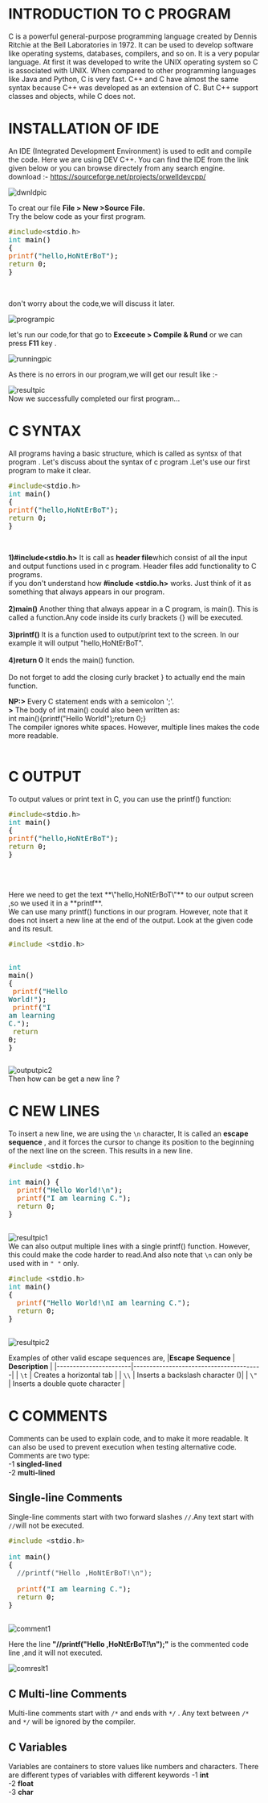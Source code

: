 # INTRODUCTION TO C PROGRAM
C is a powerful general-purpose programming language created by Dennis Ritchie at the Bell Laboratories in 1972. It can be used to develop software like operating systems, databases, compilers, and so on. It is a very popular language. At first it was developed to write the UNIX operating system so C is  associated with UNIX. When compared to other programming languages like Java and Python, C is very fast. C++ and C have almost the same syntax because C++ was developed as an extension of C. But C++ support classes and objects, while C does not.
# INSTALLATION OF IDE
An IDE (Integrated Development Environment) is used to edit and compile the code.
Here we are using DEV C++. You can find the IDE from the link given below or you can browse directely from any search engine.
<br>download :- https://sourceforge.net/projects/orwelldevcpp/<br>

![dwnldpic](https://user-images.githubusercontent.com/109785046/215250933-834dc99e-89c7-4bc8-b32c-5a0457f7fa4d.png)


To creat our file **File > New >Source File.**
<br>Try the below code as your first program.<br>
<pre>
<font color="#5e6d03">#include</font><font color="#434f54">&lt;</font><font color="#000000">stdio</font><font color="#434f54">.</font><font color="#000000">h</font><font color="#434f54">&gt;</font>
<font color="#00979c">int</font> <font color="#000000">main</font><font color="#000000">(</font><font color="#000000">)</font>
<font color="#000000">{</font>
<font color="#d35400">printf</font><font color="#000000">(</font><font color="#005c5f">&#34;hello,HoNtErBoT&#34;</font><font color="#000000">)</font><font color="#000000">;</font>
<font color="#5e6d03">return</font> <font color="#000000">0</font><font color="#000000">;</font>
<font color="#000000">}</font>


</pre>
don't worry about the code,we will discuss it later.

![programpic](https://user-images.githubusercontent.com/109785046/215250809-848b56c4-22af-44cc-aac4-844f1e1d0c0d.png)

let's run our code,for that go to **Excecute > Compile & Rund** or we can press **F11** key .

![runningpic](https://user-images.githubusercontent.com/109785046/215251754-36152e48-a22e-4749-b99b-e4a0f6238bb5.png)

As there is no errors in our program,we will get our result like :- 

![resultpic](https://user-images.githubusercontent.com/109785046/215251930-56fca793-beb0-4f2f-b574-6a577d23c1d1.png)
<br>Now we successfully completed our first program...<br>

# C SYNTAX
All programs having a basic structure, which is called as syntsx of that program . Let's discuss about the syntax of c program .Let's use our first program to make it clear.
<pre>
<font color="#5e6d03">#include</font><font color="#434f54">&lt;</font><font color="#000000">stdio</font><font color="#434f54">.</font><font color="#000000">h</font><font color="#434f54">&gt;</font>
<font color="#00979c">int</font> <font color="#000000">main</font><font color="#000000">(</font><font color="#000000">)</font>
<font color="#000000">{</font>
<font color="#d35400">printf</font><font color="#000000">(</font><font color="#005c5f">&#34;hello,HoNtErBoT&#34;</font><font color="#000000">)</font><font color="#000000">;</font>
<font color="#5e6d03">return</font> <font color="#000000">0</font><font color="#000000">;</font>
<font color="#000000">}</font>


</pre>

**1)#include<stdio.h>**  It is call as **header file**which consist of all the input and output functions used in c program. Header files add functionality to C programs.<br>if you don't understand how  **#include <stdio.h>** works. Just think of it as something that always appears in our program.<br><br>
**2)main()**    Another thing that always appear in a C program, is main(). This is called a function.Any code inside its curly brackets {} will be executed.<br><br>**3)printf()** It is a function used to output/print text to the screen. In our example it will output "hello,HoNtErBoT".<br><br>**4)return 0** It ends the main() function.<br><br>Do not forget to add the closing curly bracket  }  to actually end the main function.<br>

**NP:>** Every C statement ends with a semicolon ';'.<br>
   **>** The body of int main() could also been written as:
<br>int main(){printf("Hello World!");return 0;}<br>
The compiler ignores white spaces. However, multiple lines makes the code more readable.<br><br>
# C OUTPUT
To output values or print text in C, you can use the printf() function:<br>
<pre>
<font color="#5e6d03">#include</font><font color="#434f54">&lt;</font><font color="#000000">stdio</font><font color="#434f54">.</font><font color="#000000">h</font><font color="#434f54">&gt;</font>
<font color="#00979c">int</font> <font color="#000000">main</font><font color="#000000">(</font><font color="#000000">)</font>
<font color="#000000">{</font>
<font color="#d35400">printf</font><font color="#000000">(</font><font color="#005c5f">&#34;hello,HoNtErBoT&#34;</font><font color="#000000">)</font><font color="#000000">;</font>
<font color="#5e6d03">return</font> <font color="#000000">0</font><font color="#000000">;</font>
<font color="#000000">}</font>


</pre>
<br>
Here we need to get the text **\"hello,HoNtErBoT\"** to our output screen ,so we used it in a **printf**.<br>We can use  many printf() functions in our program. However, note that it does not insert a new line at the end of the output. Look at the given code and its result.<br>
<pre>
<font color="#5e6d03">#include</font> <font color="#434f54">&lt;</font><font color="#000000">stdio</font><font color="#434f54">.</font><font color="#000000">h</font><font color="#434f54">&gt;</font>

<font color="#00979c">int</font> <font color="#000000">main</font><font color="#000000">(</font><font color="#000000">)</font> <font color="#000000">{</font>
 &nbsp;<font color="#d35400">printf</font><font color="#000000">(</font><font color="#005c5f">&#34;Hello World!&#34;</font><font color="#000000">)</font><font color="#000000">;</font>
 &nbsp;<font color="#d35400">printf</font><font color="#000000">(</font><font color="#005c5f">&#34;I am learning C.&#34;</font><font color="#000000">)</font><font color="#000000">;</font>
 &nbsp;<font color="#5e6d03">return</font> <font color="#000000">0</font><font color="#000000">;</font>
<font color="#000000">}</font>
</pre>
![outputpic2](https://user-images.githubusercontent.com/109785046/215393814-05c9185b-ee32-49b4-b7e5-a0bb81ebf8c4.png)
<br>Then how can be get a new line ?<br>
 # C NEW LINES
 To insert a new line, we are using the `\n` character, It is called an **escape sequence** , and it forces the cursor to change its position to the beginning of the next line on the screen. This results in a new line.
 <pre>
<font color="#5e6d03">#include</font> <font color="#434f54">&lt;</font><font color="#000000">stdio</font><font color="#434f54">.</font><font color="#000000">h</font><font color="#434f54">&gt;</font>

<font color="#00979c">int</font> <font color="#000000">main</font><font color="#000000">(</font><font color="#000000">)</font> <font color="#000000">{</font>
 &nbsp;<font color="#d35400">printf</font><font color="#000000">(</font><font color="#005c5f">&#34;Hello World!\n&#34;</font><font color="#000000">)</font><font color="#000000">;</font>
 &nbsp;<font color="#d35400">printf</font><font color="#000000">(</font><font color="#005c5f">&#34;I am learning C.&#34;</font><font color="#000000">)</font><font color="#000000">;</font>
 &nbsp;<font color="#5e6d03">return</font> <font color="#000000">0</font><font color="#000000">;</font>
<font color="#000000">}</font>

</pre>

![resultpic1](https://user-images.githubusercontent.com/109785046/215395720-2de03135-b6b7-48cc-844f-87e486805dda.png)
<br>
We can also output multiple lines with a single printf() function. However, this could make the code harder to read.And also note that `\n` can only be used with in `" "` only.
<pre>
<font color="#5e6d03">#include</font> <font color="#434f54">&lt;</font><font color="#000000">stdio</font><font color="#434f54">.</font><font color="#000000">h</font><font color="#434f54">&gt;</font>
<font color="#00979c">int</font> <font color="#000000">main</font><font color="#000000">(</font><font color="#000000">)</font> 
<font color="#000000">{</font>
 &nbsp;<font color="#d35400">printf</font><font color="#000000">(</font><font color="#005c5f">&#34;Hello World!\nI am learning C.&#34;</font><font color="#000000">)</font><font color="#000000">;</font>
 &nbsp;<font color="#5e6d03">return</font> <font color="#000000">0</font><font color="#000000">;</font>
<font color="#000000">}</font>

</pre>

![resultpic2](https://user-images.githubusercontent.com/109785046/215396755-d5a8f011-54b4-43af-ba9a-313c024d24f4.png)

Examples of other valid escape sequences are,
|**Escape Sequence**    |       **Description**                  |
|-----------------------|----------------------------------------|
|         `\t`	        |       Creates a horizontal tab         |
|         `\\`	        |       Inserts a backslash character (\)|
|         `\"`	        |       Inserts a double quote character |

# C COMMENTS
Comments can be used to explain code, and to make it more readable. It can also be used to prevent execution when testing alternative code.<br>Comments are two type:<br>
            -1 **singled-lined** <br>
            -2 **multi-lined**
## Single-line Comments 
Single-line comments start with two forward slashes `//`.Any text start with `//`will not be executed.

<pre>
<font color="#5e6d03">#include</font> <font color="#434f54">&lt;</font><font color="#000000">stdio</font><font color="#434f54">.</font><font color="#000000">h</font><font color="#434f54">&gt;</font>

<font color="#00979c">int</font> <font color="#000000">main</font><font color="#000000">(</font><font color="#000000">)</font> 
<font color="#000000">{</font>
 &nbsp;<font color="#434f54">&#47;&#47;printf(&#34;Hello ,HoNtErBoT!\n&#34;);</font>
 &nbsp;
 &nbsp;<font color="#d35400">printf</font><font color="#000000">(</font><font color="#005c5f">&#34;I am learning C.&#34;</font><font color="#000000">)</font><font color="#000000">;</font>
 &nbsp;<font color="#5e6d03">return</font> <font color="#000000">0</font><font color="#000000">;</font>
<font color="#000000">}</font>

</pre>

![comment1](https://user-images.githubusercontent.com/109785046/215410334-c075e670-dfaa-4090-bb66-e462d613503c.png)

Here the line **"//printf("Hello ,HoNtErBoT!\n");"** is the commented code line ,and it will not executed.

![comreslt1](https://user-images.githubusercontent.com/109785046/215411035-a85c7c6e-1859-4658-b085-e5c6eab8de36.png)

## C Multi-line Comments
 Multi-line comments start with  `/*` and ends with `*/` . Any text between `/*` and `*/`   will be ignored by the compiler.
## C Variables
Variables are containers to store values like numbers and characters.
There are different types of variables with different keywords
            -1 **int** <br>
            -2 **float** <br>
            -3 **char**<br>
            

            
    



